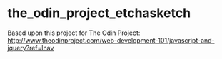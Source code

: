 # the_odin_project_etchasketch
Based upon this project for The Odin Project: http://www.theodinproject.com/web-development-101/javascript-and-jquery?ref=lnav

